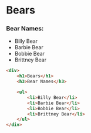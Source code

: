 # Bears

### Bear Names:
* Billy Bear
* Barbie Bear
* Bobbie Bear
* Brittney Bear

```html
<div>
    <h1>Bears</h1>
    <h3>Bear Names</h3>

    <ul>
        <li>Billy Bear</li>
        <li>Barbie Bear</li>
        <li>Bobbie Bear</li>
        <li>Brittney Bear</li>
    </ul>
</div>
```
